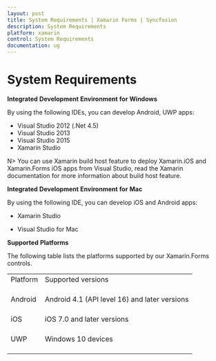 ```yaml
---
layout: post
title: System Requirements | Xamarin Forms | Syncfusion
description: System Requirements
platform: xamarin
control: System Requirements
documentation: ug
---
```


# System Requirements

**Integrated** **Development** **Environment** **for** **Windows**

By using the following IDEs, you can develop Android, UWP apps:

* Visual Studio 2012 (.Net 4.5)
* Visual Studio 2013
* Visual Studio 2015
* Xamarin Studio

N> You can use Xamarin build host feature to deploy Xamarin.iOS and Xamarin.Forms iOS apps from Visual Studio, read the Xamarin documentation for more information about build host feature.

**Integrated** **Development** **Environment** **for** **Mac**

By using the following IDE, you can develop iOS and Android apps:

* Xamarin Studio

* Visual Studio for Mac

**Supported** **Platforms**

The following table lists the platforms supported by our Xamarin.Forms controls.

<table>
    <tr>
        <td>
            Platform
            <br/>
            <br/>
        </td>
        <td>
            Supported versions
            <br/>
            <br/>
        </td>
    </tr>
    <tr>
        <td>
            Android
            <br/>
            <br/>
        </td>
        <td>
            Android 4.1 (API level 16) and later versions
            <br/>
            <br/>
        </td>
    </tr>
    <tr>
        <td>
            iOS
            <br/>
            <br/>
        </td>
        <td>
            iOS 7.0 and later versions
            <br/>
            <br/>
        </td>
    </tr>
    <tr>
        <td>
            UWP
            <br/>
            <br/>
        </td>
        <td>
            Windows 10 devices
            <br/>
            <br/>
        </td>
    </tr>    
</table>